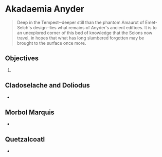 # Akadaemia Anyder

> Deep in the Tempest─deeper still than the phantom Amaurot of Emet-Selch's design─lies what remains of Anyder's ancient edifices. It is to an unexplored corner of this bed of knowledge that the Scions now travel, in hopes that what has long slumbered forgotten may be brought to the surface once more.

## Objectives

1.

## Cladoselache and Doliodus

- 

## Morbol Marquis

- 

## Quetzalcoatl

- 
